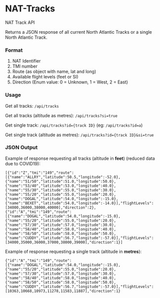 # NAT-Tracks
NAT Track API

Returns a JSON response of all current North Atlantic Tracks or a single North Atlantic Track.

### Format

1. NAT Identifier
2. TMI number
3. Route (as object with name, lat and long)
4. Available flight levels (feet or SI)
5. Direction (Enum value: 0 = Unknown, 1 = West, 2 = East)

### Usage
Get all tracks: `/api/tracks`

Get all tracks (altitude as metres): `/api/tracks?si=true`

Get single track: `/api/tracks?id={track ID}` (eg: `/api/tracks?id=a`)

Get single track (altitude as metres): `/api/tracks?id={track ID}&si=true`

### JSON Output
Example of response requesting all tracks (altitude in **feet**) (reduced data due to COVID19):
```
[{"id":"Z","tmi":"149","route":[{"name":"ALLRY","latitude":50.5,"longitude":-52.0},{"name":"51/50","latitude":51.0,"longitude":50.0},{"name":"53/40","latitude":53.0,"longitude":40.0},{"name":"55/30","latitude":55.0,"longitude":30.0},{"name":"55/20","latitude":55.0,"longitude":20.0},{"name":"DOGAL","latitude":54.0,"longitude":-15.0},{"name":"BEXET","latitude":54.0,"longitude":-14.0}],"flightLevels":[34000,36000,38000,40000],"direction":2},{"id":"A","tmi":"149","route":[{"name":"DOGAL","latitude":54.0,"longitude":-15.0},{"name":"55/20","latitude":55.0,"longitude":20.0},{"name":"57/30","latitude":57.0,"longitude":30.0},{"name":"58/40","latitude":58.0,"longitude":40.0},{"name":"58/50","latitude":58.0,"longitude":50.0},{"name":"CUDDY","latitude":56.7,"longitude":-57.0}],"flightLevels":[34000,35000,36000,37000,38000,39000],"direction":1}]
```

Example of response requesting a single track (altitude in **metres**):
```
{"id":"A","tmi":"149","route":[{"name":"DOGAL","latitude":54.0,"longitude":-15.0},{"name":"55/20","latitude":55.0,"longitude":20.0},{"name":"57/30","latitude":57.0,"longitude":30.0},{"name":"58/40","latitude":58.0,"longitude":40.0},{"name":"58/50","latitude":58.0,"longitude":50.0},{"name":"CUDDY","latitude":56.7,"longitude":-57.0}],"flightLevels":[10363,10668,10973,11278,11583,11887],"direction":1}
```
